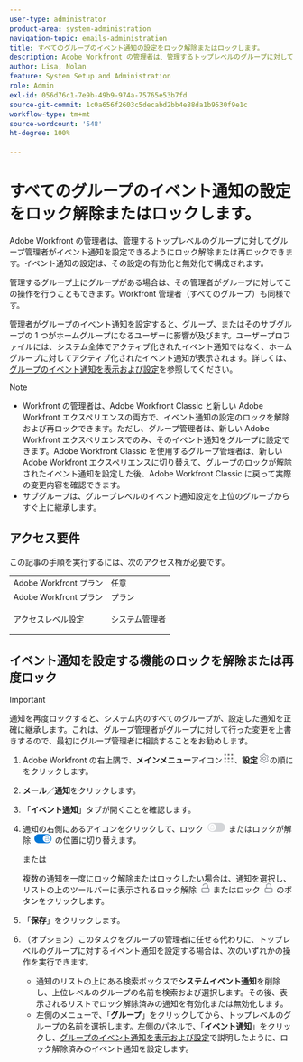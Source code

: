 ```yaml
---
user-type: administrator
product-area: system-administration
navigation-topic: emails-administration
title: すべてのグループのイベント通知の設定をロック解除またはロックします。
description: Adobe Workfront の管理者は、管理するトップレベルのグループに対してグループ管理者がイベント通知を設定できるようにロック解除または再ロックできます。イベント通知の設定は、その設定の有効化と無効化で構成されます。
author: Lisa, Nolan
feature: System Setup and Administration
role: Admin
exl-id: 056d76c1-7e9b-49b9-974a-75765e53b7fd
source-git-commit: 1c0a656f2603c5decabd2bb4e88da1b9530f9e1c
workflow-type: tm+mt
source-wordcount: '548'
ht-degree: 100%

---
```


# すべてのグループのイベント通知の設定をロック解除またはロックします。

Adobe Workfront の管理者は、管理するトップレベルのグループに対してグループ管理者がイベント通知を設定できるようにロック解除または再ロックできます。イベント通知の設定は、その設定の有効化と無効化で構成されます。

管理するグループ上にグループがある場合は、その管理者がグループに対してこの操作を行うこともできます。Workfront 管理者（すべてのグループ）も同様です。

管理者がグループのイベント通知を設定すると、グループ、またはそのサブグループの 1 つがホームグループになるユーザーに影響が及びます。ユーザープロファイルには、システム全体でアクティブ化されたイベント通知ではなく、ホームグループに対してアクティブ化されたイベント通知が表示されます。詳しくは、[グループのイベント通知を表示および設定](../../../administration-and-setup/manage-groups/create-and-manage-groups/view-and-configure-event-notifications-group.md)を参照してください。

>[!NOTE]
>
>* Workfront の管理者は、Adobe Workfront Classic と新しい Adobe Workfront エクスペリエンスの両方で、イベント通知の設定のロックを解除および再ロックできます。ただし、グループ管理者は、新しい Adobe Workfront エクスペリエンスでのみ、そのイベント通知をグループに設定できます。Adobe Workfront Classic を使用するグループ管理者は、新しい Adobe Workfront エクスペリエンスに切り替えて、グループのロックが解除されたイベント通知を設定した後、Adobe Workfront Classic に戻って実際の変更内容を確認できます。
>* サブグループは、グループレベルのイベント通知設定を上位のグループからすぐ上に継承します。
>

## アクセス要件

この記事の手順を実行するには、次のアクセス権が必要です。

<table style="table-layout:auto"> 
 <col> 
 <col> 
 <tbody> 
  <tr> 
   <td role="rowheader">Adobe Workfront プラン</td> 
   <td>任意</td> 
  </tr> 
  <tr> 
   <td role="rowheader">Adobe Workfront プラン</td> 
   <td>プラン</td> 
  </tr> 
  <tr> 
   <td role="rowheader">アクセスレベル設定</td> 
   <td> <p>システム管理者</p> </td> 
  </tr> 
 </tbody> 
</table>

## イベント通知を設定する機能のロックを解除または再度ロック

>[!IMPORTANT]
>
>通知を再度ロックすると、システム内のすべてのグループが、設定した通知を正確に継承します。これは、グループ管理者がグループに対して行った変更を上書きするので、最初にグループ管理者に相談することをお勧めします。

1. Adobe Workfront の右上隅で、**メインメニュー**&#x200B;アイコン![](assets/main-menu-icon.png)、**設定**![](assets/gear-icon-settings.png)の順にをクリックします。

1. **メール**／**通知**&#x200B;をクリックします。

1. 「**イベント通知**」タブが開くことを確認します。
1. 通知の右側にあるアイコンをクリックして、ロック ![ロックアイコン](assets/lock-toggle-button.png) またはロックが解除 ![ロック解除アイコン](assets/unlock-toggle-button.png) の位置に切り替えます。

   または

   複数の通知を一度にロック解除またはロックしたい場合は、通知を選択し、リストの上のツールバーに表示されるロック解除 ![ロック解除アイコン](assets/unlock-icon-toolbar.png) またはロック ![ロックアイコン](assets/lock-icon-locked-qs.png) のボタンをクリックします。

1. 「**保存**」をクリックします。
1. （オプション）このタスクをグループの管理者に任せる代わりに、トップレベルのグループに対するイベント通知を設定する場合は、次のいずれかの操作を実行できます。

   * 通知のリストの上にある検索ボックスで&#x200B;**システムイベント通知**&#x200B;を削除し、上位レベルのグループの名前を検索および選択します。その後、表示されるリストでロック解除済みの通知を有効化または無効化します。
   * 左側のメニューで、「**グループ**」をクリックしてから、トップレベルのグループの名前を選択します。左側のパネルで、「**イベント通知**」をクリックし、[グループのイベント通知を表示および設定](../../../administration-and-setup/manage-groups/create-and-manage-groups/view-and-configure-event-notifications-group.md)で説明したように、ロック解除済みのイベント通知を設定します。
